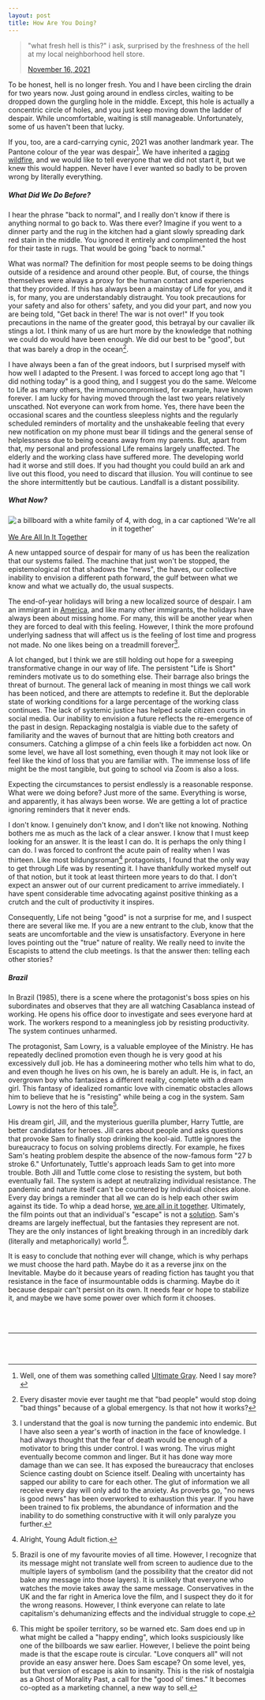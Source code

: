 ```yaml
---
layout: post
title: How Are You Doing?
---
```


<blockquote><p lang="en" dir="ltr">&quot;what fresh hell is this?&quot; i ask, surprised by the freshness of the hell at my local neighborhood hell store.</p><a href="https://twitter.com/doppelhanger/status/1460663404780310536">November 16, 2021</a></blockquote>

To be honest, hell is no longer fresh. You and I have been circling the drain for two years now. Just going around in endless circles, waiting to be dropped down the gurgling hole in the middle. Except, this hole is actually a concentric circle of holes, and you just keep moving down the ladder of despair. While uncomfortable, waiting is still manageable. Unfortunately, some of us haven't been that lucky. 

If you, too, are a card-carrying cynic, 2021 was another landmark year. The Pantone colour of the year was despair[^1]. We have inherited a [raging wildfire](https://twitter.com/doppelhanger/status/1373305423323750404), and we would like to tell everyone that we did not start it, but we knew this would happen. Never have I ever wanted so badly to be proven wrong by literally everything. 


##### What Did We Do Before?


I hear the phrase "back to normal", and I really don't know if there is anything normal to go back to. Was there ever? Imagine if you went to a dinner party and the rug in the kitchen had a giant slowly spreading dark red stain in the middle. You ignored it entirely and complimented the host for their taste in rugs. That would be going "back to normal." 

What was normal? The definition for most people seems to be doing things outside of a residence and around other people. But, of course, the things themselves were always a proxy for the human contact and experiences that they provided. If this has always been a mainstay of Life for you, and it is, for many, you are understandably distraught. You took precautions for your safety and also for others' safety, and you did your part, and now you are being told, "Get back in there! The war is not over!" If you took precautions in the name of the greater good, this betrayal by our cavalier ilk stings a lot. I think many of us are hurt more by the knowledge that nothing we could do would have been enough. We did our best to be "good", but that was barely a drop in the ocean[^2]. 

I have always been a fan of the great indoors, but I surprised myself with how well I adapted to the Present. I was forced to accept long ago that "I did nothing today" is a good thing, and I suggest you do the same. Welcome to Life as many others, the immunocompromised, for example, have known forever. I am lucky for having moved through the last two years relatively unscathed. Not everyone can work from home. Yes, there have been the occasional scares and the countless sleepless nights and the regularly scheduled reminders of mortality and the unshakeable feeling that every new notification on my phone must bear ill tidings and the general sense of helplessness due to being oceans away from my parents. But, apart from that, my personal and professional Life remains largely unaffected. The elderly and the working class have suffered more. The developing world had it worse and still does. If you had thought you could build an ark and live out this flood, you need to discard that illusion. You will continue to see the shore intermittently but be cautious. Landfall is a distant possibility. 


##### What Now?


<div style="text-align:center !important;"><img src="https://images.squarespace-cdn.com/content/v1/574dee333c44d82a049dbc44/1464746251176-K3NM0OWPLMEC5SUGKBCE/image-asset.jpeg?format=1500w" alt="a billboard with a white family of 4, with dog, in a car captioned 'We're all in it together'"></div><div><a href='https://fairpay.org.uk/82/The_Political_Origin_of_the_Phrase__%27We%27re_All_in_it_Together%2782_1.html' target='_blank'>We Are All In It Together</a></div>

A new untapped source of despair for many of us has been the realization that our systems failed. The machine that just won't be stopped, the epistemological rot that shadows the "news", the haves, our collective inability to envision a different path forward, the gulf between what we know and what we actually do, the usual suspects. 

The end-of-year holidays will bring a new localized source of despair. I am an immigrant in [America](https://www.youtube.com/watch?app=desktop&v=Pq98n2j75XA), and like many other immigrants, the holidays have always been about missing home. For many, this will be another year when they are forced to deal with this feeling. However, I think the more profound underlying sadness that will affect us is the feeling of lost time and progress not made. No one likes being on a treadmill forever[^3]. 

A lot changed, but I think we are still holding out hope for a sweeping transformative change in our way of life. The persistent "Life is Short" reminders motivate us to do something else. Their barrage also brings the threat of burnout. The general lack of meaning in most things we call work has been noticed, and there are attempts to redefine it. But the deplorable state of working conditions for a large percentage of the working class continues. The lack of systemic justice has helped scale citizen courts in social media. Our inability to envision a future reflects the re-emergence of the past in design. Repackaging nostalgia is viable due to the safety of familiarity and the waves of burnout that are hitting both creators and consumers. Catching a glimpse of a chin feels like a forbidden act now. On some level, we have all lost something, even though it may not look like or feel like the kind of loss that you are familiar with. The immense loss of life might be the most tangible, but going to school via Zoom is also a loss. 

Expecting the circumstances to persist endlessly is a reasonable response. What were we doing before? Just more of the same. Everything is worse, and apparently, it has always been worse. We are getting a lot of practice ignoring reminders that it never ends. 

I don't know. I genuinely don't know, and I don't like not knowing. Nothing bothers me as much as the lack of a clear answer. I know that I must keep looking for an answer. It is the least I can do. It is perhaps the only thing I can do. I was forced to confront the acute pain of reality when I was thirteen. Like most bildungsroman[^4] protagonists, I found that the only way to get through Life was by resenting it. I have thankfully worked myself out of that notion, but it took at least thirteen more years to do that. I don't expect an answer out of our current predicament to arrive immediately. I have spent considerable time advocating against positive thinking as a crutch and the cult of productivity it inspires. 

Consequently, Life not being "good" is not a surprise for me, and I suspect there are several like me. If you are a new entrant to the club, know that the seats are uncomfortable and the view is unsatisfactory. Everyone in here loves pointing out the "true" nature of reality. We really need to invite the Escapists to attend the club meetings. Is that the answer then: telling each other stories? 

##### Brazil

In Brazil (1985), there is a scene where the protagonist's boss spies on his subordinates and observes that they are all watching Casablanca instead of working. He opens his office door to investigate and sees everyone hard at work. The workers respond to a meaningless job by resisting productivity. The system continues unharmed. 

The protagonist, Sam Lowry, is a valuable employee of the Ministry. He has repeatedly declined promotion even though he is very good at his excessively dull job. He has a domineering mother who tells him what to do, and even though he lives on his own, he is barely an adult. He is, in fact, an overgrown boy who fantasizes a different reality, complete with a dream girl. This fantasy of idealized romantic love with cinematic obstacles allows him to believe that he is "resisting" while being a cog in the system. Sam Lowry is not the hero of this tale[^5]. 

His dream girl, Jill, and the mysterious guerilla plumber, Harry Tuttle, are better candidates for heroes. Jill cares about people and asks questions that provoke Sam to finally stop drinking the kool-aid. Tuttle ignores the bureaucracy to focus on solving problems directly. For example, he fixes Sam's heating problem despite the absence of the now-famous form "27 b stroke 6." Unfortunately, Tuttle's approach leads Sam to get into more trouble. Both Jill and Tuttle come close to resisting the system, but both eventually fail. The system is adept at neutralizing individual resistance. The pandemic and nature itself can't be countered by individual choices alone. Every day brings a reminder that all we can do is help each other swim against its tide. To whip a dead horse, [we are all in it together](https://twitter.com/ascaIons/status/1465299392626368512). Ultimately, the film points out that an individual's "escape" is not a [solution](https://twitter.com/doppelhanger/status/1298861812247486464). Sam's dreams are largely ineffectual, but the fantasies they represent are not. They are the only instances of light breaking through in an incredibly dark (literally and metaphorically) world [^6]. 

It is easy to conclude that nothing ever will change, which is why perhaps we must choose the hard path. Maybe do it as a reverse jinx on the Inevitable. Maybe do it because years of reading fiction has taught you that resistance in the face of insurmountable odds is charming. Maybe do it because despair can't persist on its own. It needs fear or hope to stabilize it, and maybe we have some power over which form it chooses. 


<br/><br/>

---

<br/><br/>

[^1]: Well, one of them was something called [Ultimate Gray](https://www.pantone.com/color-of-the-year-2021). Need I say more? 

[^2]: Every disaster movie ever taught me that "bad people" would stop doing "bad things" because of a global emergency. Is that not how it works? 

[^3]: I understand that the goal is now turning the pandemic into endemic. But I have also seen a year's worth of inaction in the face of knowledge. I had always thought that the fear of death would be enough of a motivator to bring this under control. I was wrong. The virus might eventually become common and linger. But it has done way more damage than we can see. It has exposed the bureaucracy that encloses Science casting doubt on Science itself. Dealing with uncertainty has sapped our ability to care for each other. The glut of information we all receive every day will only add to the anxiety. As proverbs go, "no news is good news" has been overworked to exhaustion this year. If you have been trained to fix problems, the abundance of information and the inability to do something constructive with it will only paralyze you further. 

[^4]: Alright, Young Adult fiction. 
 
[^5]: Brazil is one of my favourite movies of all time. However, I recognize that its message might not translate well from screen to audience due to the multiple layers of symbolism (and the possibility that the creator did not bake any message into those layers). It is unlikely that everyone who watches the movie takes away the same message. Conservatives in the UK and the far right in America love the film, and I suspect they do it for the wrong reasons. However, I think everyone can relate to late capitalism's dehumanizing effects and the individual struggle to cope. 

[^6]: This might be spoiler territory, so be warned etc. Sam does end up in what might be called a "happy ending", which looks suspiciously like one of the billboards we saw earlier. However, I believe the point being made is that the escape route is circular. "Love conquers all" will not provide an easy answer here. Does Sam escape? On some level, yes, but that version of escape is akin to insanity. This is the risk of nostalgia as a Ghost of Morality Past, a call for the "good ol' times." It becomes co-opted as a marketing channel, a new way to sell. 
